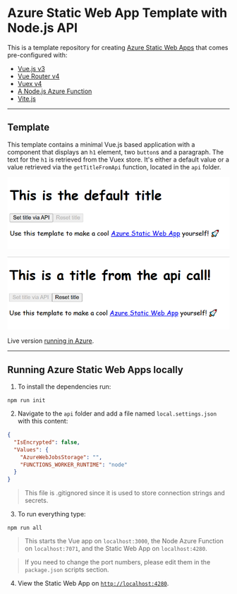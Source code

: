 # Azure Static Web App Template with Node.js API

This is a template repository for creating [Azure Static Web Apps](https://docs.microsoft.com/azure/static-web-apps/) that comes pre-configured with:

* [Vue.js v3](https://v3.vuejs.org/)
* [Vue Router v4](https://next.router.vuejs.org/)
* [Vuex v4](https://next.vuex.vuejs.org/)
* [A Node.js Azure Function](https://docs.microsoft.com/azure/static-web-apps/apis)
* [Vite.js](https://vitejs.dev/)

---

## Template

This template contains a minimal Vue.js based application with a component that displays an `h1` element, two `button`s and a paragraph. The text for the `h1` is retrieved from the Vuex store. It's either a default value or a value retrieved via the `getTitleFromApi` function, located in the `api` folder.

![Using the default title](img/swa-homepage1.png)

![Using the title from the API](img/swa-homepage2.png)

Live version [running in Azure](https://brave-water-026f39a03.azurestaticapps.net/).

---

## Running Azure Static Web Apps locally

1. To install the dependencies run:

  ```shell
  npm run init
  ```

2. Navigate to the `api` folder and add a file named `local.settings.json` with this content:

  ```json
  {
    "IsEncrypted": false,
    "Values": {
      "AzureWebJobsStorage": "",
      "FUNCTIONS_WORKER_RUNTIME": "node"
    }
  }
  ```

  > This file is .gitignored since it is used to store connection strings and secrets.

3. To run everything type:

  ```shell
  npm run all
  ```

  > This starts the Vue app on `localhost:3000`, the Node Azure Function on `localhost:7071`, and the Static Web App on `localhost:4280`.

  > If you need to change the port numbers, please edit them in the `package.json` scripts section.

4. View the Static Web App on [`http://localhost:4280`](http://localhost:4280).
